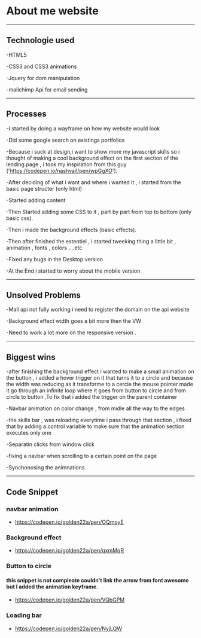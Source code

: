 # About me website

---

## Technologie used

-HTML5

-CSS3 and CSS3 animations

-Jquery for dom manipulation

-mailchimp Api for email sending

---
## Processes

-I started by doing a wayframe on how my website would look

-Did some google search on existings portfolios 

-Because i suck at design,i want to show more my javascript skills so i thought of making a cool background effect on the first section of the lending page , i took my inspiration from this guy 
('https://codepen.io/nashvail/pen/wpGgXO').

-After deciding of what i want and where i wanted it , i started from the basic page structer (only html)

-Started adding content

-Then Started adding some CSS to it , part by part from top to bottom (only basic css).

-Then i made the background effects (basic effects).

-Then after finished the estentiel , i started tweeking thing a little bit , animation , fonts , colors ....etc

-Fixed any bugs in the Desktop version

-At the End i started to worry about the mobile version

---

## Unsolved Problems

-Mail api not fully working i need to register the domain on the api website

-Background effect  width goes a bit more then the VW

-Need to work a lot more on the responsive version .

---
## Biggest wins

-after finishing the background effect i wanted to make a small animation on the button , i added  a hover trigger on it that turns it to a circle and because the width was reducing as it transforme to a cercle the mouse pointer made it go through an infinite loop where it goes from button to circle and from circle to button .To fix that i added the trigger on the parent container

-Navbar animation on color change , from midle all the way to the edges

-the skills bar , was reloading everytime i pass through that section , i fixed that by adding a control variable to make sure that the animation section executes only one

-Separatin clicks from window click 

-fixing a navbar when scrolling to a certain point on the page

-Synchonosing the animnations.

---
## Code Snippet

### navbar animation

* https://codepen.io/golden22a/pen/OQmoyE 
### Background effect

* https://codepen.io/golden22a/pen/qxmMqR

### Button to circle 

#### this snippet is not compleate couldn't link the arrow from font awesome but I added the animation keyframe.   

* https://codepen.io/golden22a/pen/VQbGPM

### Loading bar

* https://codepen.io/golden22a/pen/NyjLQW

